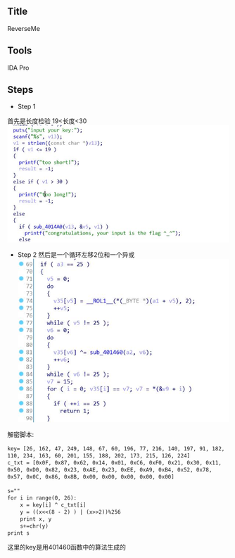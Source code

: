 ##  Title
ReverseMe

##  Tools
IDA Pro

##  Steps

- Step 1

首先是长度检验 19<长度<30
![403CC0](./files/1.jpg)

- Step 2
然后是一个循环左移2位和一个异或
![4014A0](./files/2.jpg)

解密脚本:

```
key= [26, 162, 47, 249, 148, 67, 60, 196, 77, 216, 140, 197, 91, 182, 110, 234, 163, 60, 201, 155, 188, 202, 173, 215, 126, 224]
c_txt = [0x0F, 0x87, 0x62, 0x14, 0x01, 0xC6, 0xF0, 0x21, 0x30, 0x11, 0x50, 0xD0, 0x82, 0x23, 0xAE, 0x23, 0xEE, 0xA9, 0xB4, 0x52, 0x78, 0x57, 0x0C, 0x86, 0x8B, 0x00, 0x00, 0x00, 0x00, 0x00]

s=""
for i in range(0, 26):
	x = key[i] ^ c_txt[i]
	y = ((x<<(8 - 2) ) | (x>>2))%256
	print x, y
	s+=chr(y)
print s
```

这里的key是用401460函数中的算法生成的